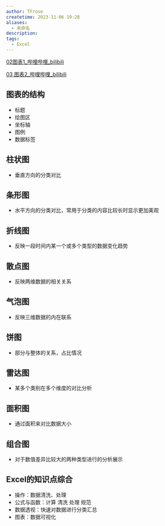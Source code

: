 ```yaml
---
author: TFrose
createtime: 2023-11-06 19:28
aliases:
  - 未命名
description: 
tags:
  - Excel
---
```

[02图表1_哔哩哔哩_bilibili](https://www.bilibili.com/video/BV17s4y1A7fw?p=19&vd_source=2029b6b0b60ecbc6cf63989bfa56dd26)

[03 图表2_哔哩哔哩_bilibili](https://www.bilibili.com/video/BV17s4y1A7fw?p=20&vd_source=2029b6b0b60ecbc6cf63989bfa56dd26)

## 图表的结构
- 标题
- 绘图区
- 坐标轴
- 图例
- 数据标签

## 柱状图
- 垂直方向的分类对比

## 条形图
- 水平方向的分类对比，常用于分类的内容比较长时显示更加美观

## 折线图
- 反映一段时间内某一个或多个类型的数据变化趋势

## 散点图
- 反映两维数据的相关关系

## 气泡图
- 反映三维数据的内在联系

## 饼图
- 部分与整体的关系，占比情况

## 雷达图
- 某多个类别在多个维度的对比分析

## 面积图
- 通过面积来对比数据大小

## 组合图
- 对于数值差异比较大的两种类型进行的分析展示

## Excel的知识点综合
- 操作：数据清洗、处理
- 公式与函数：计算 清洗 处理 规范
- 数据透视：快速对数据进行分类汇总
- 图表：数据可视化
